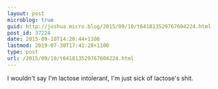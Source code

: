 ```yaml
---
layout: post
microblog: true
guid: http://joshua.micro.blog/2015/09/10/t641813529767604224.html
post_id: 37224
date: 2015-09-10T14:20:44+1100
lastmod: 2019-07-30T17:41:28+1100
type: post
url: /2015/09/10/t641813529767604224.html
---
```

I wouldn't say I'm lactose intolerant, I'm just sick of lactose's shit.
